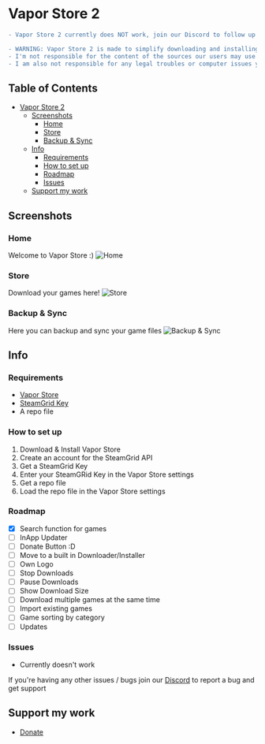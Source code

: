 # Vapor Store 2

```diff
- Vapor Store 2 currently does NOT work, join our Discord to follow up on its future and other development
```

```diff
- WARNING: Vapor Store 2 is made to simplify downloading and installing games in a preinstalled format from the internet via a repository/source
- I'm not responsible for the content of the sources our users may use
- I am also not responsible for any legal troubles or computer issues you may face

```

## Table of Contents  <!-- no toc -->
- [Vapor Store 2](#vapor-store-2)
  - [Screenshots](#screenshots)
    - [Home](#home)
    - [Store](#store)
    - [Backup & Sync](#backup--sync)
  - [Info](#info)
    - [Requirements](#requirements)
    - [How to set up](#how-to-set-up)
    - [Roadmap](#roadmap)
    - [Issues](#issues)
  - [Support my work](#support-my-work)

## Screenshots
### Home
Welcome to Vapor Store :)
![Home](https://github.com/SushyDev/vapor-store/blob/master/assets/vs-2-home.png?raw=true)
### Store
Download your games here!
![Store](https://github.com/SushyDev/vapor-store/blob/master/assets/vs-2-store.png?raw=true)
### Backup & Sync
Here you can backup and sync your game files
![Backup & Sync](https://github.com/SushyDev/vapor-store/blob/master/assets/vs-2-backup.png?raw=true)

## Info

### Requirements

- [Vapor Store](https://github.com/CrypticShy/vapor-store/releases/)
- [SteamGrid Key](https://www.steamgriddb.com/profile/preferences)
- A repo file

### How to set up

1. Download & Install Vapor Store
2. Create an account for the SteamGrid API
3. Get a SteamGrid Key
4. Enter your SteamGRid Key in the Vapor Store settings
5. Get a repo file
6. Load the repo file in the Vapor Store settings

### Roadmap

- [x] Search function for games
- [ ] InApp Updater
- [ ] Donate Button :D
- [ ] Move to a built in Downloader/Installer
- [ ] Own Logo
- [ ] Stop Downloads
- [ ] Pause Downloads
- [ ] Show Download Size
- [ ] Download multiple games at the same time
- [ ] Import existing games
- [ ] Game sorting by category
- [ ] Updates

### Issues

- Currently doesn't work

If you're having any other issues / bugs join our [Discord](https://discord.gg/ZjDTpmf) to report a bug and get support 

## Support my work

 - [Donate](https://ko-fi.com/sushy)